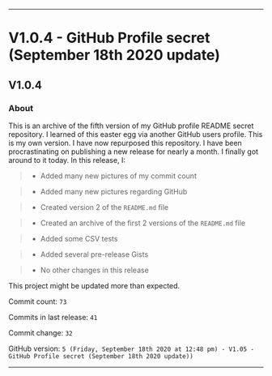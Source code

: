 
***

# V1.0.4 - GitHub Profile secret (September 18th 2020 update)

## V1.0.4

### About

This is an archive of the fifth version of my GitHub profile README secret repository. I learned of this easter egg via another GitHub users profile. This is my own version. I have now repurposed this repository.
I have been procrastinating on publishing a new release for nearly a month. I finally got around to it today. In this release, I:

> * Added many new pictures of my commit count

> * Added many new pictures regarding GitHub

> * Created version 2 of the `README.md` file

> * Created an archive of the first 2 versions of the `README.md` file

> * Added some CSV tests

> * Added several pre-release Gists

> * No other changes in this release

This project might be updated more than expected.

Commit count: `73`

Commits in last release: `41`

Commit change: `32`

GitHub version: `5 (Friday, September 18th 2020 at 12:48 pm) - V1.05 - GitHub Profile secret (September 18th 2020 update))`

***
